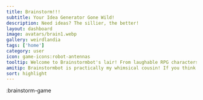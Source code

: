 ```yaml
---
title: Brainstorm!!!
subtitle: Your Idea Generator Gone Wild!
description: Need ideas? The sillier, the better! 
layout: dashboard
image: avatars/brain1.webp
gallery: weirdlandia
tags: ['home']
category: user
icon: game-icons:robot-antennas
tooltip: Welcome to Brainstormbot's lair! From laughable RPG characters to quirky business names, we got 'em all! Just click and let the ideas flood your screen. It's like a thought pinata exploded!
amitip: Brainstormbot is practically my whimsical cousin! If you think a hivemind of rainbow butterflies is quirky, wait till you see the list this bot generates. It's like attending a comedy show hosted by a machine! 🦋🤖😂
sort: highlight
---
```


:brainstorm-game
